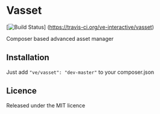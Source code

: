 Vasset
======

[![Build Status](https://travis-ci.org/ve-interactive/vasset.png)] (https://travis-ci.org/ve-interactive/vasset)

Composer based advanced asset manager

## Installation

Just add `"ve/vasset": "dev-master"` to your composer.json

## Licence

Released under the MIT licence
